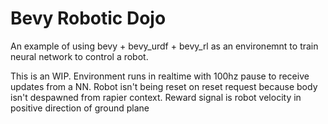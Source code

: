 # Bevy Robotic Dojo  

An example of using bevy + bevy_urdf + bevy_rl as an environemnt to train neural network to control a robot.

This is an WIP. Environment runs in realtime with 100hz pause to receive updates from a NN. Robot isn't being reset on reset request because body isn't despawned from rapier context. Reward signal is robot velocity in positive direction of ground plane